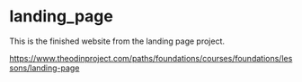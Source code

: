 # landing_page

This is the finished website from the landing page project.

https://www.theodinproject.com/paths/foundations/courses/foundations/lessons/landing-page
